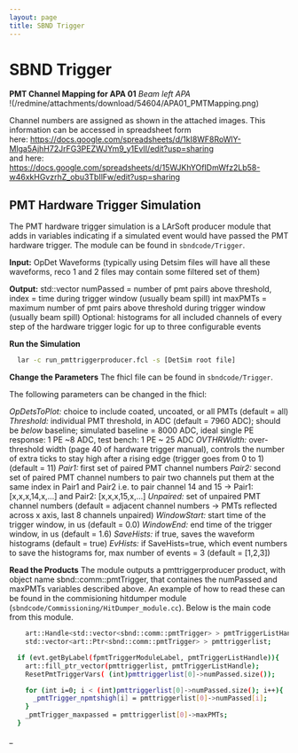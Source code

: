 ```yaml
---
layout: page
title: SBND Trigger
---
```




SBND Trigger
============================================

**PMT Channel Mapping for APA 01** *Beam left APA*\
!(/redmine/attachments/download/54604/APA01_PMTMapping.png)

Channel numbers are assigned as shown in the attached images. This
information can be accessed in spreadsheet form\
here:
<https://docs.google.com/spreadsheets/d/1kI8WF8RoWlY-Mlga5AjhH72JrFG3PEZWJYm9_y1EvII/edit?usp=sharing>\
and here:
<https://docs.google.com/spreadsheets/d/15WJKhYOfIDmWfz2Lb58-w46xkHGvzrhZ_obu3TbIlFw/edit?usp=sharing>


PMT Hardware Trigger Simulation
-----------------------------------------------------------------------------

The PMT hardware trigger simulation is a LArSoft producer module that adds in variables indicating if a simulated event would have passed the PMT hardware trigger. The module can be found in ```sbndcode/Trigger```.

**Input:** 
  OpDet Waveforms (typically using Detsim files will have all these waveforms, reco 1 and 2 files may contain some filtered set of them)

**Output:** 
  std::vector<int> numPassed = number of pmt pairs above threshold, index = time during trigger window (usually beam spill)
  int maxPMTs = maximum number of pmt pairs above threshold during trigger window (usually beam spill)
  Optional: histograms for all included channels of every step of the hardware trigger logic for up to three configurable events
  
**Run the Simulation**

  ```bash
    lar -c run_pmttriggerproducer.fcl -s [DetSim root file]
  ```
**Change the Parameters**
  The fhicl file can be found in ```sbndcode/Trigger```. 
  
  The following parameters can be changed in the fhicl:
  
  _OpDetsToPlot:_ choice to include coated, uncoated, or all PMTs (default = all)
  _Threshold:_    individual PMT threshold, in ADC (default = 7960 ADC); should be _below_ baseline; simulated baseline = 8000 ADC, ideal single PE response: 1 PE                   ~8 ADC, test bench: 1 PE ~ 25 ADC
  _OVTHRWidth:_   over-threshold width (page 40 of hardware trigger manual), controls the number of extra ticks to stay high after a rising edge (trigger goes                       from 0 to 1) (default = 11)
  _Pair1:_        first set of paired PMT channel numbers
  _Pair2:_        second set of paired PMT channel numbers
    to pair two channels put them at the same index in Pair1 and Pair2
    i.e. to pair channel 14 and 15 -> Pair1:[x,x,x,14,x,...] and Pair2: [x,x,x,15,x,...]
  _Unpaired:_     set of unpaired PMT channel numbers
    (default = adjacent channel numbers -> PMTs reflected across x axis, last 8 channels unpaired)
  _WindowStart:_ start time of the trigger window, in us (default = 0.0)
  _WindowEnd:_   end time of the trigger window, in us (default = 1.6)
  _SaveHists:_   if true, saves the waveform histograms (default = true)
  _EvHists:_     if SaveHists=true, which event numbers to save the histograms for, max number of events = 3 (default = [1,2,3])
  
**Read the Products**
  The module outputs a pmttriggerproducer product, with object name sbnd::comm::pmtTrigger, that containes the numPassed and maxPMTs variables described above. An example of how to read these can be found in the commisioning hitdumper module (```sbndcode/Commissioning/HitDumper_module.cc```). Below is the main code from this module.
  
  ```bash
      art::Handle<std::vector<sbnd::comm::pmtTrigger> > pmtTriggerListHandle;
      std::vector<art::Ptr<sbnd::comm::pmtTrigger> > pmttriggerlist;

    if (evt.getByLabel(fpmtTriggerModuleLabel, pmtTriggerListHandle)){
      art::fill_ptr_vector(pmttriggerlist, pmtTriggerListHandle);
      ResetPmtTriggerVars( (int)pmttriggerlist[0]->numPassed.size());

      for (int i=0; i < (int)pmttriggerlist[0]->numPassed.size(); i++){
        _pmtTrigger_npmtshigh[i] = pmttriggerlist[0]->numPassed[i];
      }
      _pmtTrigger_maxpassed = pmttriggerlist[0]->maxPMTs;
    }
  ```
_
  


